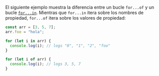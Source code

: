 El siguiente ejemplo muestra la diferencia entre un bucle `for...of` y un bucle [`for...in`](https://developer.mozilla.org/es/docs/Web/JavaScript/Reference/Statements/for...in). Mientras que `for...in` itera sobre los nombres de propiedad, `for...of` itera sobre los valores de propiedad:

```js
const arr = [3, 5, 7];
arr.foo = "hola";

for (let i in arr) {
  console.log(i); // logs "0", "1", "2", "foo"
}

for (let i of arr) {
  console.log(i); // logs 3, 5, 7
}
```